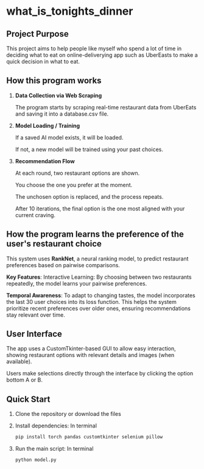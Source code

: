 # what_is_tonights_dinner


## Project Purpose
This project aims to help people like myself who spend a lot of time in deciding what to eat on online-deliverying app such as UberEasts to make a quick decision in what to eat. 

## How this program works

1. **Data Collection via Web Scraping**

      The program starts by scraping real-time restaurant data from UberEats and saving it into a database.csv file.

2. **Model Loading / Training**

      If a saved AI model exists, it will be loaded.
  
      If not, a new model will be trained using your past choices.

3. **Recommendation Flow**

      At each round, two restaurant options are shown.
      
      You choose the one you prefer at the moment.
      
      The unchosen option is replaced, and the process repeats.
      
      After 10 iterations, the final option is the one most aligned with your current craving.

## How the program learns the preference of the user's restaurant choice
This system uses **RankNet**, a neural ranking model, to predict restaurant preferences based on pairwise comparisons.

**Key Features**:
Interactive Learning: By choosing between two restaurants repeatedly, the model learns your pairwise preferences.

**Temporal Awareness**:
To adapt to changing tastes, the model incorporates the last 30 user choices into its loss function. 
This helps the system prioritize recent preferences over older ones, ensuring recommendations stay relevant over time.

## User Interface
The app uses a CustomTkinter-based GUI to allow easy interaction, showing restaurant options with relevant details and images (when available). 

Users make selections directly through the interface by clicking the option bottom A or B.

## Quick Start
1. Clone the repository or download the files

2. Install dependencies:
  In terminal
    ```bash
    pip install torch pandas customtkinter selenium pillow
    ```

3. Run the main script:
  In terminal
    ```bash
    python model.py
    ```


